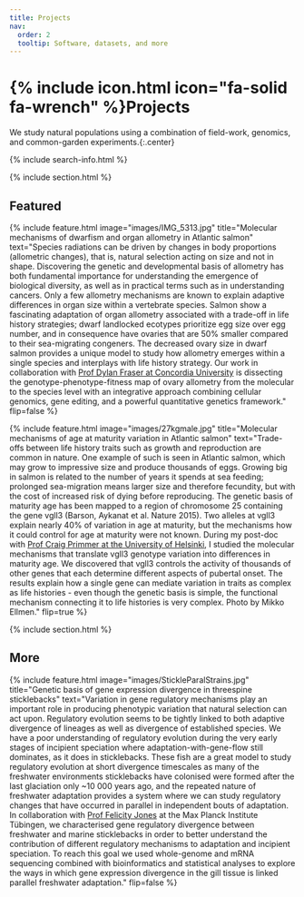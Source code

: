 ```yaml
---
title: Projects
nav:
  order: 2
  tooltip: Software, datasets, and more
---
```


# {% include icon.html icon="fa-solid fa-wrench" %}Projects

We study natural populations using a combination of field-work, genomics, and common-garden experiments.{:.center}

{% include search-info.html %}

{% include section.html %}

## Featured

{%
  include feature.html
  image="images/IMG_5313.jpg"
  title="Molecular mechanisms of dwarfism and organ allometry in Atlantic salmon"
  text="Species radiations can be driven by changes in body proportions (allometric changes), that is, natural selection acting on size and not in shape. Discovering the genetic and developmental basis of allometry has both fundamental importance for understanding the emergence of biological diversity, as well as in practical terms such as in understanding cancers. Only a few allometry mechanisms are known to explain adaptive differences in organ size within a vertebrate species. Salmon show a fascinating adaptation of organ allometry associated with a trade-off in life history strategies; dwarf landlocked ecotypes prioritize egg size over egg number, and in consequence have ovaries that are 50% smaller compared to their sea-migrating congeners. The decreased ovary size in dwarf salmon provides a unique model to study how allometry emerges within a single species and interplays with life history strategy. Our work in collaboration with [Prof Dylan Fraser at Concordia University](https://dylanfraser.com) is dissecting the genotype-phenotype-fitness map of ovary allometry from the molecular to the species level with an integrative approach combining cellular genomics, gene editing, and a powerful quantitative genetics framework."
  flip=false
%}

{%
  include feature.html
  image="images/27kgmale.jpg"
  title="Molecular mechanisms of age at maturity variation in Atlantic salmon"
  text="Trade-offs between life history traits such as growth and reproduction are common in nature. One example of such is seen in Atlantic salmon, which may grow to impressive size and produce thousands of eggs. Growing big in salmon is related to the number of years it spends at sea feeding; prolonged sea-migration means larger size and therefore fecundity, but with the cost of increased risk of dying before reproducing. The genetic basis of maturity age has been mapped to a region of chromosome 25 containing the gene vgll3 (Barson, Aykanat et al. Nature 2015). Two alleles at vgll3 explain nearly 40% of variation in age at maturity, but the mechanisms how it could control for age at maturity were not known. During my post-doc with [Prof Craig Primmer at the University of Helsinki](https://www.helsinki.fi/en/researchgroups/evolution-conservation-and-genomics), I studied the molecular mechanisms that translate vgll3 genotype variation into differences in maturity age. We discovered that vgll3 controls the activity of thousands of other genes that each determine different aspects of pubertal onset. The results explain how a single gene can mediate variation in traits as complex as life histories - even though the genetic basis is simple, the functional mechanism connecting it to life histories is very complex. Photo by Mikko Ellmen."
  flip=true
%}

{% include section.html %}

## More

{%
  include feature.html
  image="images/StickleParalStrains.jpg"
  title="Genetic basis of gene expression divergence in threespine sticklebacks"
  text="Variation in gene regulatory mechanisms play an important role in producing phenotypic variation that natural selection can act upon. Regulatory evolution seems to be tightly linked to both adaptive divergence of lineages as well as divergence of established species. We have a poor understanding of regulatory evolution during the very early stages of incipient speciation where adaptation-with-gene-flow still dominates, as it does in sticklebacks. These fish are a great model to study regulatory evolution at short divergence timescales as many of the freshwater environments sticklebacks have colonised were formed after the last glaciation only ~10 000 years ago, and the repeated nature of freshwater adaptation provides a system where we can study regulatory changes that have occurred in parallel in independent bouts of adaptation. In collaboration with [Prof Felicity Jones](https://research.rug.nl/en/organisations/jones-lab-molecular-basis-of-adaptation) at the Max Planck Institute Tübingen, we characterised gene regulatory divergence between freshwater and marine sticklebacks in order to better understand the contribution of different regulatory mechanisms to adaptation and incipient speciation. To reach this goal we used whole-genome and mRNA sequencing combined with bioinformatics and statistical analyses to explore the ways in which gene expression divergence in the gill tissue is linked parallel freshwater adaptation."
  flip=false
%}
